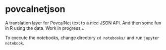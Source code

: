 # povcalnetjson
A translation layer for PovcalNet text to a nice JSON API. And then some fun in R using the data. Work in progress...

To execute the notebooks, change directory `cd notebooks/` and run `jupyter notebook`.
